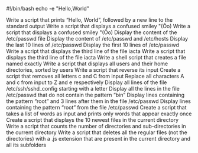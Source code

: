 #!/bin/bash
echo -e "Hello,World"

Write a script that prints “Hello, World”, followed by a new line to the standard output
Write a script that displays a confused smiley "(Ôo)
Write a script that displays a confused smiley "(Ôo)
Display the content of the /etc/passwd file
Display the content of /etc/passwd and /etc/hosts
Display the last 10 lines of /etc/passwd
Display the first 10 lines of /etc/passwd
Write a script that displays the third line of the file iacta
Write a script that displays the third line of the file iacta
Write a shell script that creates a file named exactly
Write a script that displays all users and their home directories, sorted by users
Write a script that reverse its input
Create a script that removes all letters c and C from input
Replace all characters A and c from input to Z and e respectively
Display all lines of the file /etc/ssh/sshd_config starting with a letter
Display all the lines in the file /etc/passwd that do not contain the pattern “bin”
Display lines containing the pattern “root” and 3 lines after them in the file /etc/passwd
Display lines containing the pattern “root” from the file /etc/passwd
Create a script that takes a list of words as input and prints only words that appear exactly once
Create a script that displays the 10 newest files in the current directory
Write a script that counts the number of directories and sub-directories in the current directory
Write a script that deletes all the regular files (not the directories) with a .js extension that are present in the current directory and all its subfolders
